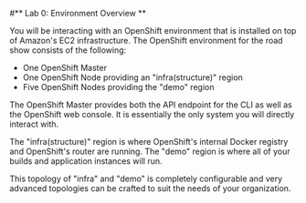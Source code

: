 #** Lab 0: Environment Overview **

You will be interacting with an OpenShift environment that is installed on top
of Amazon's EC2 infrastructure. The OpenShift environment for the road show
consists of the following:

* One OpenShift Master
* One OpenShift Node providing an "infra(structure)" region
* Five OpenShift Nodes providing the "demo" region

The OpenShift Master provides both the API endpoint for the CLI as well as the
OpenShift web console. It is essentially the only system you will directly
interact with.

The "infra(structure)" region is where OpenShift's internal Docker registry and
OpenShift's router are running. The "demo" region is where all of your builds
and application instances will run. 

This topology of "infra" and "demo" is completely configurable and very advanced
topologies can be crafted to suit the needs of your organization.
